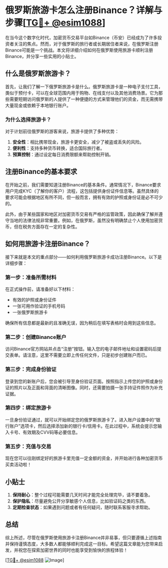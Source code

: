 # 俄罗斯旅游卡怎么注册Binance？详解与步骤[[TG💪+ @esim1088](https://t.me/s/esim1088)]

在当今这个数字化时代，加密货币交易平台如Binance（币安）已经成为了许多投资者关注的焦点。然而，对于俄罗斯的旅行者或长期居住者来说，在俄罗斯注册Binance可能是一个挑战。本文将详细介绍如何在俄罗斯使用旅游卡顺利注册Binance，并分享一些实用的小贴士。

## 什么是俄罗斯旅游卡？

首先，让我们了解一下俄罗斯旅游卡是什么。俄罗斯旅游卡是一种电子支付工具，类似于预付卡，可以在全球范围内用于购物、在线支付以及其他消费场景。它为那些需要短期访问俄罗斯的人提供了一种便捷的方式来管理他们的资金，而无需携带大量现金或依赖于本地银行账户。

### 为什么选择旅游卡？

对于计划前往俄罗斯的游客来说，旅游卡提供了多种优势：

1. **安全性**：相比携带现金，旅游卡更安全，减少了被盗或丢失的风险。
2. **便利性**：支持多种货币转换，适合国际旅行者。
3. **预算控制**：通过设定每日消费限额来帮助控制开销。

## 注册Binance的基本要求

在开始之前，我们需要知道注册Binance的基本条件。通常情况下，Binance要求用户完成KYC（了解你的客户）流程，这包括提供身份证件信息等。虽然具体的要求可能会根据地区有所不同，但一般而言，拥有有效的护照或身份证是必不可少的。

此外，由于某些国家和地区对加密货币交易有严格的监管政策，因此确保了解并遵守当地的法律法规非常重要。例如，在俄罗斯，虽然没有明确禁止个人使用加密货币，但在税务方面存在一定的复杂性。

## 如何用旅游卡注册Binance？

接下来就是本文的重点部分——如何利用俄罗斯旅游卡成功注册Binance。以下是详细步骤：

### 第一步：准备所需材料

在正式操作前，请准备好以下材料：
- 有效的护照或身份证件
- 一张可用作验证的手机号码
- 一张俄罗斯旅游卡

确保所有信息都是最新的且准确无误，因为稍后在填写表格时会用到这些信息。

### 第二步：创建Binance账户

访问Binance官方网站并点击“注册”按钮。输入您的电子邮件地址和设置密码后提交表单。请注意，这里不需要立即上传任何文件，只是初步创建账户而已。

### 第三步：完成身份验证

登录到您的新账户后，您会被引导至身份验证页面。按照指示上传您的护照或身份证的照片以及正面和背面的清晰图像。同时，还需要拍摄一张手持证件照作为补充证据。

### 第四步：绑定旅游卡

一旦身份验证通过，就可以开始绑定您的俄罗斯旅游卡了。进入账户设置中的“银行账户”选项卡，然后选择添加新的银行卡/信用卡。在此过程中，系统会提示您输入卡号、有效期及CVV码等必要信息。

### 第五步：充值与交易

现在您可以往刚绑定好的旅游卡里充值一定金额的资金，并开始进行各种加密货币买卖活动啦！

## 小贴士

1. **保持耐心**：整个过程可能需要几天时间才能完全处理完毕，请不要着急。
2. **保护隐私**：尽量避免公开分享敏感个人信息，比如验证码之类的东西。
3. **定期检查状态**：如果遇到问题或者有任何疑问，随时联系客服寻求帮助。

## 总结

综上所述，尽管在俄罗斯使用旅游卡注册Binance并非易事，但只要遵循上述指南并保持谨慎态度，大多数人都能够顺利完成这一目标。希望这篇文章能为您带来启发，并祝您在探索加密世界的同时也能享受到愉快的旅程体验！

[[TG💪+ @esim1088](https://t.me/s/esim1088) ![Image](https://i.postimg.cc/4NQfJmqS/Snipaste-2025-05-13-00-14-12.png)]